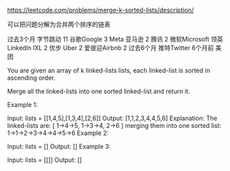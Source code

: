 https://leetcode.com/problems/merge-k-sorted-lists/description/


可以把问题分解为合并两个排序的链表

过去3个月
字节跳动
11
谷歌Google
3
Meta
亚马逊
2
腾讯
2
微软Microsoft
领英 Linkedln
IXL
2
优步
Uber
2
爱彼迎Airbnb
2
过去6个月
推特Twitter
6个月前
美团



You are given an array of k linked-lists lists, each linked-list is sorted in ascending order.

Merge all the linked-lists into one sorted linked-list and return it.

 

Example 1:

Input: lists = [[1,4,5],[1,3,4],[2,6]]
Output: [1,1,2,3,4,4,5,6]
Explanation: The linked-lists are:
[
  1->4->5,
  1->3->4,
  2->6
]
merging them into one sorted list:
1->1->2->3->4->4->5->6
Example 2:

Input: lists = []
Output: []
Example 3:

Input: lists = [[]]
Output: []